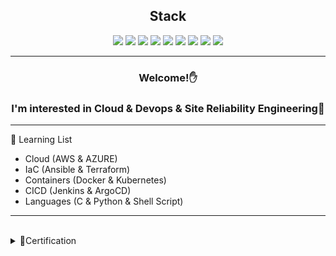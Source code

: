 ## <div align="center">Stack</div>

<div align="center">
  
  <img src="https://img.shields.io/badge/Python-3776AB?style=flat-square&logo=Python&logoColor=white"/>   
  <img src="https://img.shields.io/badge/Linux-black?style=flat-square&logo=Linux&logoColor=white"/>
  <img src="https://img.shields.io/badge/terraform-946cee?style=flat-square&logo=terraform&logoColor=white"/>
  <img src="https://img.shields.io/badge/ansible-white?style=flat-square&logo=ansible&logoColor=black"/>
  
  
  <img src="https://img.shields.io/badge/docker-384d54?style=flat-square&logo=docker&logoColor=0db7ed"/>
  <img src="https://img.shields.io/badge/kubernetes-3970e4?style=flat-square&logo=kubernetes&logoColor=white"/>
  <img src="https://img.shields.io/badge/jenkins-f7f1da?style=flat-square&logo=jenkins&logoColor=black"/>
  <img src="https://img.shields.io/badge/ArgoCD-4479A1?style=flat-square&logo=Argo&logoColor=orange"/>
  <img src="https://img.shields.io/badge/Amazon AWS-232F3E?style=flat-square&logo=amazonaws&logoColor=white"/>


</div>

* * *

### <div align="center"> Welcome!✋ </div>
### <div align="center"> I'm interested in Cloud & Devops & Site Reliability Engineering👋 </div>

* * *


📕 Learning List 
- Cloud (AWS & AZURE)
- IaC (Ansible & Terraform)
- Containers (Docker & Kubernetes)
- CICD (Jenkins & ArgoCD)
- Languages (C & Python & Shell Script)



* * *

<br>
<details close>
<summary>🏅Certification </summary>
  <ol>
    - AWS Certified Solutions Architect - Associate (SAA)<br>
    - AWS Certified Sysops Administrator - Associate (SOA)<br>
    - Microsoft Certified: Azure Fundamentals (Az-900) <br>
  </ol>
</details>
<br>



